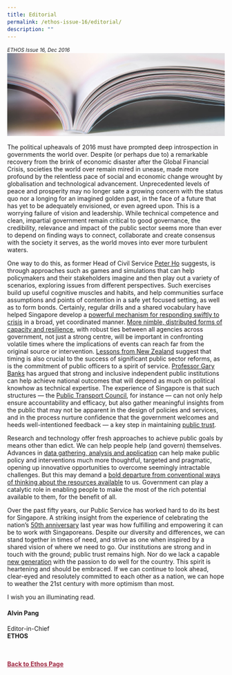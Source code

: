 ```yaml
---
title: Editorial
permalink: /ethos-issue-16/editorial/
description: ""
---
```

<style>

.back a
{
	color: #9f2943;
	font-weight: bold;
}

#banner img
{
	width:100%;
}
	
.author
{
border-bottom: 1px solid black;
margin-top:40px;
padding-bottom:30px;
border-top: 1px solid black;	

}

.author p {
	font-size: 0.9em;
	line-height:24px !important;
	}	

.break
{
   border-top: 1px solid  black;
   border-bottom: 1px solid black;
	 padding:20px;
	text-align:center;
	margin-top:50px;
}
	
.break1
{
font-family: Georgia;
	font-size:20px;
	font-style: italic;
	font-weight: bold;
}

.boxheader {
	color: white !important;
	}	

.containerbox {
	background-color: #B7C9E2;
	border-radius: 10px;
	padding: 5%;
	margin-top: 5%;
	
	}	

li {
	font-size: 15px !important;
	
	}	

</style>

<em><small>ETHOS Issue 16, Dec 2016</small></em>
<img src="/images/Landing_Banner_Images/knowledge_editorial_banner_01.jpg">


<p>The political upheavals of 2016 must have prompted deep introspection in governments the world over. Despite (or perhaps due to) a remarkable recovery from the brink of economic disaster after the Global Financial Crisis, societies the world over remain mired in unease, made more profound by the relentless pace of social and economic change wrought by globalisation and technological advancement. Unprecedented levels of peace and prosperity may no longer sate a growing concern with the status quo nor a longing for an imagined golden past, in the face of a future that has yet to be adequately envisioned, or even agreed upon. This is a worrying failure of vision and leadership. While technical competence and clean, impartial government remain critical to good governance, the credibility, relevance and impact of the public sector seems more than ever to depend on finding ways to connect, collaborate and create consensus with the society it serves, as the world moves into ever more turbulent waters.
</p>

<p>
One way to do this, as former Head of Civil Service <a href="../2016%20Issue%2014/simulations-exercises-and-games-in-the-civil-service.html">Peter Ho</a>&nbsp;suggests, is through approaches such as games and simulations that can help policymakers and their stakeholders imagine and then play out a variety of scenarios, exploring issues from different perspectives. Such exercises build up useful cognitive muscles and habits, and help communities surface assumptions and points of contention in a safe yet focused setting, as well as to form bonds. Certainly, regular drills and a shared vocabulary have helped Singapore develop a <a href="singapore%27s-whole-of-government-approach-in-crisis-management.html">powerful mechanism for responding swiftly to crisis</a>&nbsp;in a broad, yet coordinated manner. <a href="evolving-the-centre-of-government-three-key-insights.html">More nimble, distributed forms of capacity and resilience</a>, with robust ties between all agencies across government, not just a strong centre, will be important in confronting volatile times where the implications of events can reach far from the original source or intervention. <a href="lessons-from-new-zealand%27s-better-public-services-reforms.html">Lessons from New Zealand</a>&nbsp;suggest that timing is also crucial to the success of significant public sector reforms, as is the commitment of public officers to a spirit of service. <a href="public-institutions-and-the-productivity-imperative.html">Professor Gary Banks</a>&nbsp;has argued that strong and inclusive independent public institutions can help achieve national outcomes that will depend as much on political knowhow as technical expertise. The experience of Singapore is that such structures —
the <a href="engaging-with-stakeholders-for-better-public-transport-outcomes.html">Public Transport Council</a>, for instance — can not only help ensure accountability and efficacy, but also gather meaningful insights from the public that may not be apparent in the design of policies and services, and in the process nurture confidence that the government welcomes and heeds well-intentioned feedback — a key step in maintaining <a href="public-trust-in-government-institutions.html">public trust</a>.
</p>

<p>
Research and technology offer fresh approaches to achieve public goals by means other than edict. We can help people help (and govern) themselves. Advances in <a href="using-data-to-create-better-government.html">data gathering, analysis and application</a>&nbsp;can help make public policy and interventions much more thoughtful, targeted and pragmatic, opening up innovative opportunities to overcome seemingly intractable challenges. But this may demand a <a href="from-scarcity-to-generativity-new-approaches-to-governing-resources.html">bold departure from conventional ways of thinking about the resources available</a>&nbsp;to us. Government can play a catalytic role in enabling people to make the most of the rich potential available to them, for the benefit of all.
</p>

<p>
Over the past fifty years, our Public Service has worked hard to do its best for Singapore. A striking insight from the experience of celebrating the nation’s <a href="sg50-what-the-public-service-learnt.html">50th anniversary</a>&nbsp;last year was how fulfilling and empowering it can be to work <em>with</em> Singaporeans. Despite our diversity and differences, we can stand together in times of need, and strive as one when inspired by a shared vision of where we need to go. Our institutions are strong and in touch with the ground; public trust remains high. Nor do we lack a capable <a href="surveying-singapore-s-future.html">new generation</a>&nbsp;with the passion to do well for the country. This spirit is heartening and should be embraced. If we can continue to look ahead, clear-eyed and resolutely committed to each other as a nation, we can hope to weather the 21st century with more optimism than most.
</p>

<p>I wish you an illuminating read.</p>

<h4>Alvin Pang</h4>

<p>Editor-in-Chief
<br>
<strong>ETHOS</strong></p>







<br>
<br>	
<div class="back">
<a href="/ethos/">Back to Ethos Page</a>	
</div>
